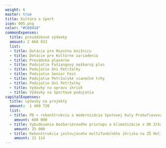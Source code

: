 ```yaml
---
weight: 6
master: true
title: Kultúra a šport 
icon: 005.png
color: "#C68418"
commonExpenses:
  title: prevádzkové výdavky
  amount: 2 668 923
  list:
  - title: Dotácie pre Miestnu knižnicu
  - title: Dotácie pre Kultúrne zariadenia
  - title: Prevádzka plavárne
  - title: Podujatie Fašiangový maškarný ples
  - title: Podujatie Dni Petržalky
  - title: Podujatie Senior Fest
  - title: Podujatie Petržalské vianočné trhy
  - title: Podujatie Dni Petržalky
  - title: Výdavky na opravu ihrísk
  - title: Výdavky na športové podujatia
capitalExpenses:
  title: výdavky na projekty
  amount:  1 400 720
  list:
  - title: PD + rekonštrukcia a modernizácia špotovej haly Prokofievova
    amount: 600 000
  - title: Vybudovanie bezbariérového prístupu a klimatizácie v DK Zrkadlový háj a v Cik Cak centre
    amount: 25 000
  - title: Rekonštrukcia jestvujúceho multifunkčného ihriska na ZŠ Holíčska
    amount: 21 114
---
```


